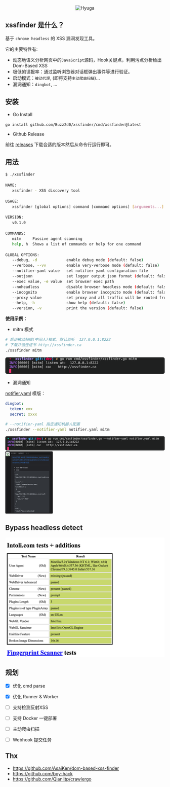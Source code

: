 <div align="center" >
    <img src="https://user-images.githubusercontent.com/26270009/165508782-4783f9c2-bb55-405f-ab83-e9c30f82072e.png" alt="Hyuga" />
</div>

## xssfinder 是什么？

基于 `chrome headless` 的 XSS 漏洞发现工具。

它的主要特性有:
- 动态地语义分析网页中的`JavaScript`源码，Hook关键点，利用污点分析检出 Dom-Based XSS
- 极低的误报率：通过监听浏览器对话框弹出事件等进行验证。
- 启动模式：`被动代理`, (即将支持`主动爬虫扫描`)...
- 漏洞通知：`dingbot`, ...
## 安装
- Go Install

`go install github.com/Buzz2d0/xssfinder/cmd/xssfinder@latest`

- Github Release

前往 [releases](https://github.com/Buzz2d0/xssfinder/releases) 下载合适的版本然后从命令行运行即可。

## 用法

```bash
$ ./xssfinder

NAME:
   xssfinder - XSS discovery tool

USAGE:
   xssfinder [global options] command [command options] [arguments...]

VERSION:
   v0.1.0

COMMANDS:
   mitm     Passive agent scanning
   help, h  Shows a list of commands or help for one command

GLOBAL OPTIONS:
   --debug, -d             enable debug mode (default: false)
   --verbose, --vv         enable very-verbose mode (default: false)
   --notifier-yaml value   set notifier yaml configuration file
   --outjson               set logger output json format (default: false)
   --exec value, -e value  set browser exec path
   --noheadless            disable browser headless mode (default: false)
   --incognito             enable browser incognito mode (default: false)
   --proxy value           set proxy and all traffic will be routed from the proxy server through
   --help, -h              show help (default: false)
   --version, -v           print the version (default: false)
```

**使用示例：**

- mitm 模式
```bash
# 启动被动扫描(中间人)模式，默认监听  127.0.0.1:8222
# 下载并信任证书 http://xssfinder.ca
./xssfinder mitm
```
![](./docs/mitm-demo.png)

- 漏洞通知

[notifier.yaml](./tests/notifier-temp.yaml) 模版：

```yaml
dingbot:
  token: xxx
  secret: xxxx
```

```bash
# --notifier-yaml 指定通知机器人配置
./xssfinder --notifier-yaml notifier.yaml mitm
```
![](./docs/notify-demo.png)
<img src="./docs/dingbot-demo.png" alt="Hyuga" width="150"/>

## Bypass headless detect

![](./docs/bypass-headless-detect.png)
## 规划

- [x] 优化 cmd parse
- [x] 优化 Runner & Worker
- [ ] 支持检测反射XSS
- [ ] 支持 Docker 一键部署
- [ ] 主动爬虫扫描
- [ ] Webhook 提交任务


## Thx

- https://github.com/AsaiKen/dom-based-xss-finder
- https://github.com/boy-hack
- https://github.com/Qianlitp/crawlergo